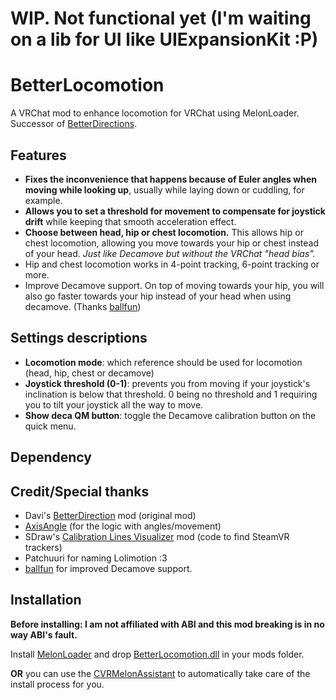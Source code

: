 # WIP. Not functional yet (I'm waiting on a lib for UI like UIExpansionKit :P)

# BetterLocomotion

A VRChat mod to enhance locomotion for VRChat using MelonLoader.  
Successor of [BetterDirections](https://github.com/d-magit/VRC-Mods).

## Features

- **Fixes the inconvenience that happens because of Euler angles when moving while looking up**, usually while laying down or cuddling, for example.
- **Allows you to set a threshold for movement to compensate for joystick drift** while keeping that smooth acceleration effect.
- **Choose between head, hip or chest locomotion.** This allows hip or chest locomotion, allowing you move towards your hip or chest instead of your head. _Just like Decamove but without the VRChat "head bias"._
- Hip and chest locomotion works in 4-point tracking, 6-point tracking or more.
- Improve Decamove support. On top of moving towards your hip, you will also go faster towards your hip instead of your head when using decamove. (Thanks [ballfun](https://github.com/ballfn))

## Settings descriptions

- **Locomotion mode**: which reference should be used for locomotion (head, hip, chest or decamove)
- **Joystick threshold (0-1)**: prevents you from moving if your joystick's inclination is below that threshold. 0 being no threshold and 1 requiring you to tilt your joystick all the way to move.
- **Show deca QM button**: toggle the Decamove calibration button on the quick menu.

## Dependency

## Credit/Special thanks

- Davi's [BetterDirection](https://github.com/d-magit/VRC-Mods) mod (original mod)
- [AxisAngle](https://twitter.com/DonaldFReynolds) (for the logic with angles/movement)
- SDraw's [Calibration Lines Visualizer](https://github.com/SDraw/ml_mods) mod (code to find SteamVR trackers)
- Patchuuri for naming Lolimotion :3
- [ballfun](https://github.com/ballfn) for improved Decamove support.

## Installation

**Before installing: I am not affiliated with ABI and this mod breaking is in no way ABI's fault.**

Install [MelonLoader](https://melonwiki.xyz/#/) and drop [BetterLocomotion.dll](https://github.com/Louka3000/BetterLocomotionCVR/releases/latest/download/BetterLocomotion.dll) in your mods folder.

**OR** you can use the [CVRMelonAssistant](https://github.com/knah/CVRMelonAssistant/releases/latest/download/CVRMelonAssistant.exe) to automatically take care of the install process for you.
